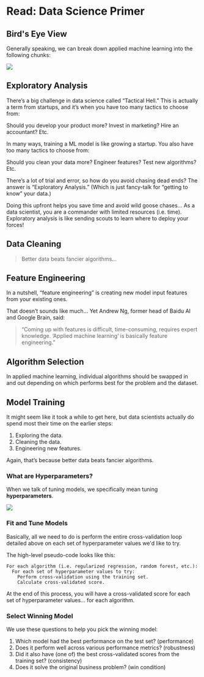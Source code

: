 # Read: Data Science Primer

## Bird's Eye View

Generally speaking, we can break down applied machine learning into the following chunks:

<img src="img/What-Goes-Into-a-Successful-Model.jpg">


## Exploratory Analysis

There’s a big challenge in data science called “Tactical Hell.” This is actually a term from startups, and it’s when you have too many tactics to choose from:

Should you develop your product more? Invest in marketing? Hire an accountant? Etc.

In many ways, training a ML model is like growing a startup. You also have too many tactics to choose from:

Should you clean your data more? Engineer features? Test new algorithms? Etc.

There’s a lot of trial and error, so how do you avoid chasing dead ends? The answer is “Exploratory Analysis.” (Which is just fancy-talk for “getting to know” your data.)

Doing this upfront helps you save time and avoid wild goose chases… As a data scientist, you are a commander with limited resources (i.e. time). Exploratory analysis is like sending scouts to learn where to deploy your forces!


## Data Cleaning

>Better data beats fancier algorithms…


## Feature Engineering

In a nutshell, “feature engineering” is creating new model input features from your existing ones.

That doesn’t sounds like much… Yet Andrew Ng, former head of Baidu AI and Google Brain, said:

>“Coming up with features is difficult, time-consuming, requires expert knowledge.
‘Applied machine learning’ is basically feature engineering.”


## Algorithm Selection

In applied machine learning, individual algorithms should be swapped in and out depending on which performs best for the problem and the dataset.

## Model Training

It might seem like it took a while to get here, but data scientists actually do spend most their time on the earlier steps:

1. Exploring the data.
2. Cleaning the data.
3. Engineering new features.


Again, that’s because better data beats fancier algorithms.

### What are Hyperparameters?

When we talk of tuning models, we specifically mean tuning **hyperparameters**.

<img src="img/hyper.PNG">

### Fit and Tune Models

Basically, all we need to do is perform the entire cross-validation loop detailed above on each set of hyperparameter values we'd like to try.

The high-level pseudo-code looks like this:

```
For each algorithm (i.e. regularized regression, random forest, etc.):
  For each set of hyperparameter values to try:
    Perform cross-validation using the training set.
    Calculate cross-validated score.

```

At the end of this process, you will have a cross-validated score for each set of hyperparameter values... for each algorithm.

### Select Winning Model

We use these questions to help you pick the winning model:

1. Which model had the best performance on the test set? (performance)
2. Does it perform well across various performance metrics? (robustness)
3. Did it also have (one of) the best cross-validated scores from the training set? (consistency)
4. Does it solve the original business problem? (win condition)
